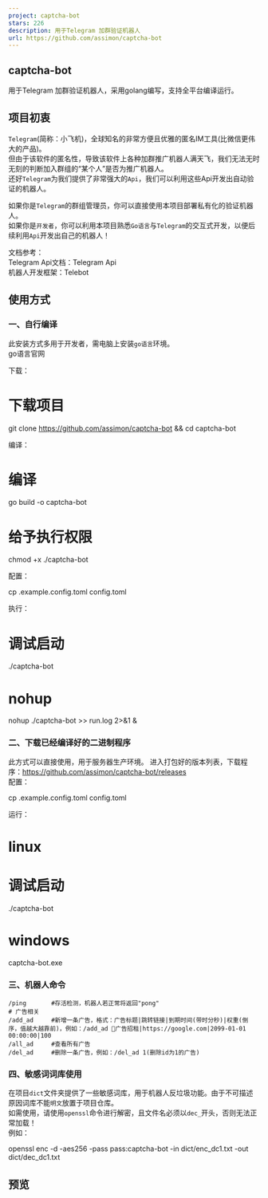 ```yaml
---
project: captcha-bot
stars: 226
description: 用于Telegram 加群验证机器人
url: https://github.com/assimon/captcha-bot
---
```


captcha-bot
-----------

用于Telegram 加群验证机器人，采用golang编写，支持全平台编译运行。

项目初衷
----

`Telegram`(简称：小飞机)，全球知名的非常方便且优雅的匿名IM工具(比微信更伟大的产品)。  
但由于该软件的匿名性，导致该软件上各种加群推广机器人满天飞，我们无法无时无刻的判断加入群组的“某个人”是否为推广机器人。  
还好`Telegram`为我们提供了非常强大的`Api`，我们可以利用这些Api开发出自动验证的机器人。

如果你是`Telegram`的群组管理员，你可以直接使用本项目部署私有化的验证机器人。  
如果你是`开发者`，你可以利用本项目熟悉`Go语言`与`Telegram`的交互式开发，以便后续利用`Api`开发出自己的机器人！

文档参考：  
Telegram Api文档：Telegram Api  
机器人开发框架：Telebot

使用方式
----

### 一、自行编译

此安装方式多用于开发者，需电脑上安装`go语言`环境。  
go语言官网

下载：

# 下载项目
git clone https://github.com/assimon/captcha-bot && cd captcha-bot

编译：

# 编译
go build -o  captcha-bot
# 给予执行权限
chmod +x ./captcha-bot

配置：

cp .example.config.toml config.toml

执行：

# 调试启动
./captcha-bot
# nohup 
nohup ./captcha-bot \>> run.log 2>&1 &

### 二、下载已经编译好的二进制程序

此方式可以直接使用，用于服务器生产环境。 进入打包好的版本列表，下载程序：https://github.com/assimon/captcha-bot/releases  
配置：

cp .example.config.toml config.toml

运行：

# linux
# 调试启动
./captcha-bot

# windows
captcha-bot.exe

### 三、机器人命令

```
/ping       #存活检测，机器人若正常将返回"pong"
# 广告相关
/add_ad     #新增一条广告，格式：广告标题|跳转链接|到期时间(带时分秒)|权重(倒序，值越大越靠前)，例如：/add_ad 📢广告招租|https://google.com|2099-01-01 00:00:00|100
/all_ad     #查看所有广告
/del_ad     #删除一条广告，例如：/del_ad 1(删除id为1的广告)
```

### 四、敏感词词库使用

在项目`dict`文件夹提供了一些敏感词库，用于机器人反垃圾功能。由于不可描述原因词库不能`明文`放置于项目仓库。  
如需使用，请使用`openssl`命令进行解密，且文件名必须以`dec_`开头，否则无法正常加载！  
例如：

openssl enc -d -aes256 -pass pass:captcha-bot -in dict/enc\_dc1.txt -out dict/dec\_dc1.txt

预览
--
